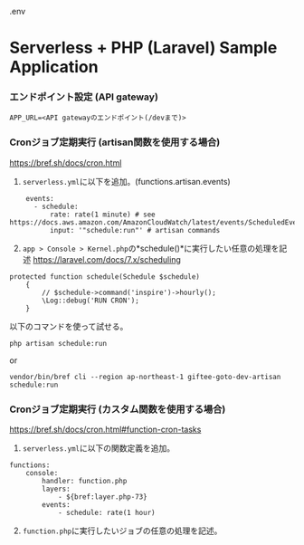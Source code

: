.env
# Serverless + PHP (Laravel) Sample Application

### エンドポイント設定 (API gateway)

```
APP_URL=<API gatewayのエンドポイント(/devまで)>
```

### Cronジョブ定期実行 (artisan関数を使用する場合)
https://bref.sh/docs/cron.html
1. `serverless.yml`に以下を追加。(functions.artisan.events)

```
    events:
      - schedule:
          rate: rate(1 minute) # see https://docs.aws.amazon.com/AmazonCloudWatch/latest/events/ScheduledEvents.html
          input: '"schedule:run"' # artisan commands
```

2. `app > Console > Kernel.php`の*schedule()*に実行したい任意の処理を記述
https://laravel.com/docs/7.x/scheduling

```
protected function schedule(Schedule $schedule)
    {
        // $schedule->command('inspire')->hourly();
        \Log::debug('RUN CRON');
    }
```

以下のコマンドを使って試せる。
```
php artisan schedule:run
```
or 
```
vendor/bin/bref cli --region ap-northeast-1 giftee-goto-dev-artisan schedule:run
```

### Cronジョブ定期実行 (カスタム関数を使用する場合)
https://bref.sh/docs/cron.html#function-cron-tasks
1. `serverless.yml`に以下の関数定義を追加。

```
functions:
    console:
        handler: function.php
        layers:
            - ${bref:layer.php-73}
        events:
            - schedule: rate(1 hour)
```

2. `function.php`に実行したいジョブの任意の処理を記述。